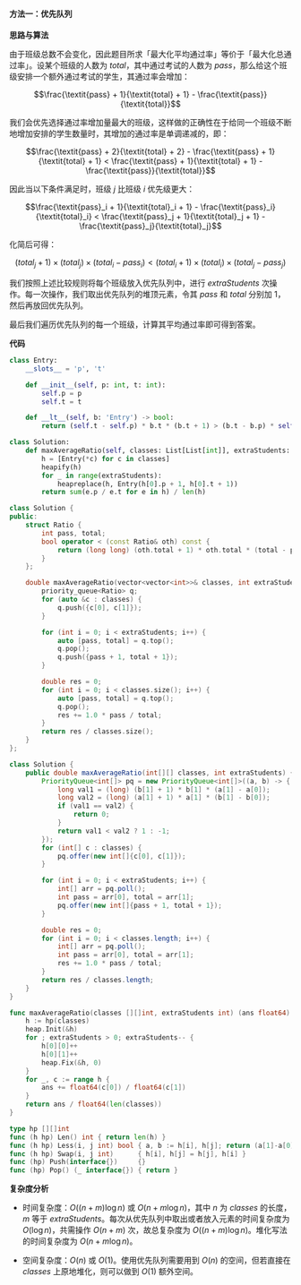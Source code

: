 #### 方法一：优先队列

**思路与算法**

由于班级总数不会变化，因此题目所求「最大化平均通过率」等价于「最大化总通过率」。设某个班级的人数为 $\textit{total}$，其中通过考试的人数为 $\textit{pass}$，那么给这个班级安排一个额外通过考试的学生，其通过率会增加：

$$\frac{\textit{pass} + 1}{\textit{total} + 1} - \frac{\textit{pass}}{\textit{total}}$$

我们会优先选择通过率增加量最大的班级，这样做的正确性在于给同一个班级不断地增加安排的学生数量时，其增加的通过率是单调递减的，即：

$$\frac{\textit{pass} + 2}{\textit{total} + 2} - \frac{\textit{pass} + 1}{\textit{total} + 1} < \frac{\textit{pass} + 1}{\textit{total} + 1} - \frac{\textit{pass}}{\textit{total}}$$

因此当以下条件满足时，班级 $j$ 比班级 $i$ 优先级更大：

$$\frac{\textit{pass}_i + 1}{\textit{total}_i + 1} - \frac{\textit{pass}_i}{\textit{total}_i} < \frac{\textit{pass}_j + 1}{\textit{total}_j + 1} - \frac{\textit{pass}_j}{\textit{total}_j}$$

化简后可得：

$$(\textit{total}_j + 1) \times (\textit{total}_j) \times (\textit{total}_i - \textit{pass}_i) < (\textit{total}_i + 1) \times (\textit{total}_i) \times (\textit{total}_j - \textit{pass}_j)$$

我们按照上述比较规则将每个班级放入优先队列中，进行 $\textit{extraStudents}$ 次操作。每一次操作，我们取出优先队列的堆顶元素，令其 $\textit{pass}$ 和 $\textit{total}$ 分别加 $1$，然后再放回优先队列。

最后我们遍历优先队列的每一个班级，计算其平均通过率即可得到答案。

**代码**

```Python [sol1-Python3]
class Entry:
    __slots__ = 'p', 't'

    def __init__(self, p: int, t: int):
        self.p = p
        self.t = t

    def __lt__(self, b: 'Entry') -> bool:
        return (self.t - self.p) * b.t * (b.t + 1) > (b.t - b.p) * self.t * (self.t + 1)

class Solution:
    def maxAverageRatio(self, classes: List[List[int]], extraStudents: int) -> float:
        h = [Entry(*c) for c in classes]
        heapify(h)
        for _ in range(extraStudents):
            heapreplace(h, Entry(h[0].p + 1, h[0].t + 1))
        return sum(e.p / e.t for e in h) / len(h)
```

```C++ [sol1-C++]
class Solution {
public:
    struct Ratio {
        int pass, total;
        bool operator < (const Ratio& oth) const {
            return (long long) (oth.total + 1) * oth.total * (total - pass) < (long long) (total + 1) * total * (oth.total - oth.pass);
        }
    };

    double maxAverageRatio(vector<vector<int>>& classes, int extraStudents) {
        priority_queue<Ratio> q;
        for (auto &c : classes) {
            q.push({c[0], c[1]});
        }

        for (int i = 0; i < extraStudents; i++) {
            auto [pass, total] = q.top();
            q.pop();
            q.push({pass + 1, total + 1});
        }

        double res = 0;
        for (int i = 0; i < classes.size(); i++) {
            auto [pass, total] = q.top();
            q.pop();
            res += 1.0 * pass / total;
        }
        return res / classes.size();
    }
};
```

```Java [sol1-Java]
class Solution {
    public double maxAverageRatio(int[][] classes, int extraStudents) {
        PriorityQueue<int[]> pq = new PriorityQueue<int[]>((a, b) -> {
            long val1 = (long) (b[1] + 1) * b[1] * (a[1] - a[0]);
            long val2 = (long) (a[1] + 1) * a[1] * (b[1] - b[0]);
            if (val1 == val2) {
                return 0;
            }
            return val1 < val2 ? 1 : -1;
        });
        for (int[] c : classes) {
            pq.offer(new int[]{c[0], c[1]});
        }

        for (int i = 0; i < extraStudents; i++) {
            int[] arr = pq.poll();
            int pass = arr[0], total = arr[1];
            pq.offer(new int[]{pass + 1, total + 1});
        }

        double res = 0;
        for (int i = 0; i < classes.length; i++) {
            int[] arr = pq.poll();
            int pass = arr[0], total = arr[1];
            res += 1.0 * pass / total;
        }
        return res / classes.length;
    }
}
```

```go [sol1-Golang]
func maxAverageRatio(classes [][]int, extraStudents int) (ans float64) {
    h := hp(classes)
    heap.Init(&h)
    for ; extraStudents > 0; extraStudents-- {
        h[0][0]++
        h[0][1]++
        heap.Fix(&h, 0)
    }
    for _, c := range h {
        ans += float64(c[0]) / float64(c[1])
    }
    return ans / float64(len(classes))
}

type hp [][]int
func (h hp) Len() int { return len(h) }
func (h hp) Less(i, j int) bool { a, b := h[i], h[j]; return (a[1]-a[0])*b[1]*(b[1]+1) > (b[1]-b[0])*a[1]*(a[1]+1) }
func (h hp) Swap(i, j int)      { h[i], h[j] = h[j], h[i] }
func (hp) Push(interface{})     {}
func (hp) Pop() (_ interface{}) { return }
```

**复杂度分析**

- 时间复杂度：$O((n + m)\log n)$ 或 $O(n + m\log n)$，其中 $n$ 为 $\textit{classes}$ 的长度，$m$ 等于 $\textit{extraStudents}$。每次从优先队列中取出或者放入元素的时间复杂度为 $O(\log n)$，共需操作 $O(n + m)$ 次，故总复杂度为 $O((n + m)\log n)$。堆化写法的时间复杂度为 $O(n + m\log n)$。

- 空间复杂度：$O(n)$ 或 $O(1)$。使用优先队列需要用到 $O(n)$ 的空间，但若直接在 $\textit{classes}$ 上原地堆化，则可以做到 $O(1)$ 额外空间。